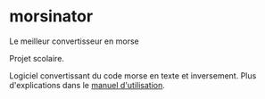 # morsinator
Le meilleur convertisseur en morse

Projet scolaire.

Logiciel convertissant du code morse en texte et inversement. Plus d'explications dans le [manuel d'utilisation](https://github.com/WildGoat07/morsinator/blob/master/manuel.docx).
